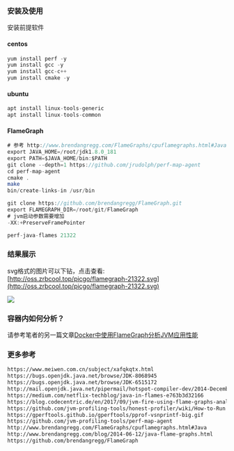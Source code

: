 ### 安装及使用

安装前提软件

#### centos

```java
yum install perf -y
yum install gcc -y
yum install gcc-c++
yum install cmake -y
```

#### ubuntu

```java
apt install linux-tools-generic
apt install linux-tools-common
```

#### FlameGraph

```java
# 参考 http://www.brendangregg.com/FlameGraphs/cpuflamegraphs.html#Java
export JAVA_HOME=/root/jdk1.8.0_181
export PATH=$JAVA_HOME/bin:$PATH
git clone --depth=1 https://github.com/jrudolph/perf-map-agent
cd perf-map-agent
cmake .
make
bin/create-links-in /usr/bin

git clone https://github.com/brendangregg/FlameGraph.git
export FLAMEGRAPH_DIR=/root/git/FlameGraph
# jvm启动参数需要增加
-XX:+PreserveFramePointer

perf-java-flames 21322
```

### 结果展示

svg格式的图片可以下钻，点击查看: [](http://oss.zrbcool.top/picgo/flamegraph-21322.svg)[http://oss.zrbcool.top/picgo/flamegraph-21322.svg](http://oss.zrbcool.top/picgo/flamegraph-21322.svg)

![](http://oss.zrbcool.top/picgo/flamegraph-21322.svg)

### 容器内如何分析？
请参考笔者的另一篇文章[Docker中使用FlameGraph分析JVM应用性能](https://juejin.im/post/5d3300cf51882539af1922be)
### 更多参考
```bash
https://www.meiwen.com.cn/subject/xafqkqtx.html
https://bugs.openjdk.java.net/browse/JDK-8068945
https://bugs.openjdk.java.net/browse/JDK-6515172
http://mail.openjdk.java.net/pipermail/hotspot-compiler-dev/2014-December/016477.html
https://medium.com/netflix-techblog/java-in-flames-e763b3d32166
https://blog.codecentric.de/en/2017/09/jvm-fire-using-flame-graphs-analyse-performance/
https://github.com/jvm-profiling-tools/honest-profiler/wiki/How-to-Run
https://gperftools.github.io/gperftools/pprof-vsnprintf-big.gif
https://github.com/jvm-profiling-tools/perf-map-agent
http://www.brendangregg.com/FlameGraphs/cpuflamegraphs.html#Java
http://www.brendangregg.com/blog/2014-06-12/java-flame-graphs.html
https://github.com/brendangregg/FlameGraph
```
